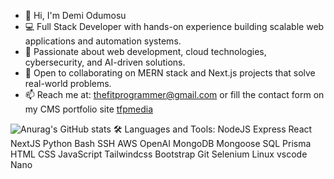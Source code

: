 - 👋 Hi, I'm Demi Odumosu
- 💻 Full Stack Developer with hands-on experience building scalable web applications and automation systems.
- 🚀 Passionate about web development, cloud technologies, cybersecurity, and AI-driven solutions.
- 🤝 Open to collaborating on MERN stack and Next.js projects that solve real-world problems.
- 📫 Reach me at: thefitprogrammer@gmail.com or fill the contact form on my CMS portfolio site [tfpmedia](https://tfpmedia.webflow.io/)

![Anurag's GitHub stats](https://github-readme-stats.vercel.app/api?username=raekwon-og&show_icons=true)
🛠️ Languages and Tools:
NodeJS Express React NextJS Python Bash SSH AWS OpenAI MongoDB Mongoose SQL Prisma HTML CSS JavaScript Tailwindcss Bootstrap Git Selenium Linux vscode Nano 
<!---
Raekwon-OG/Raekwon-OG is a ✨ special ✨ repository because its `README.md` (this file) appears on your GitHub profile.
You can click the Preview link to take a look at your changes.
--->
